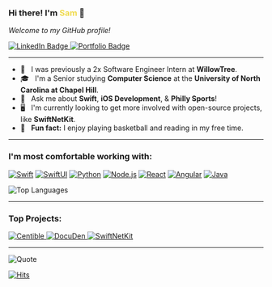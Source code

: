 <h3>Hi there! I'm <span style="color:#f0db4f;">Sam</span> 👋</h3>
<p><i>Welcome to my GitHub profile!</i></p>

<a href="https://www.linkedin.com/in/s-gilmore/">
  <img src="https://img.shields.io/badge/-Sam_Gilmore-blue?style=for-the-badge&logo=Linkedin&logoColor=white" alt="LinkedIn Badge">
</a>
<a href="https://www.samgilmore.dev">
  <img src="https://img.shields.io/badge/-samgilmore.dev-green?style=for-the-badge&logo=appveyor" alt="Portfolio Badge">
</a>

---

- 🌱&nbsp;&nbsp;&nbsp;I was previously a 2x Software Engineer Intern at **WillowTree**.
- 🎓&nbsp;&nbsp;&nbsp;I'm a Senior studying **Computer Science** at the **University of North Carolina at Chapel Hill**.
- 💬&nbsp;&nbsp;&nbsp;Ask me about **Swift**, **iOS Development**, & **Philly Sports**!
- 🖥️&nbsp;&nbsp;&nbsp;I'm currently looking to get more involved with open-source projects, like **SwiftNetKit**.
- 🏀&nbsp;&nbsp;&nbsp;**Fun fact:** I enjoy playing basketball and reading in my free time.

---

### I'm most comfortable working with:

[![Swift](https://img.shields.io/badge/-Swift-FA7343?style=for-the-badge&logo=swift&logoColor=white)](https://developer.apple.com/swift/)
[![SwiftUI](https://img.shields.io/badge/-SwiftUI-000000?style=for-the-badge&logo=swift&logoColor=white)](https://developer.apple.com/xcode/swiftui/)
[![Python](https://img.shields.io/badge/-Python-3776AB?style=for-the-badge&logo=python&logoColor=white)](https://www.python.org/)
[![Node.js](https://img.shields.io/badge/-Node.js-339933?style=for-the-badge&logo=node.js&logoColor=white)](https://nodejs.org/)
[![React](https://img.shields.io/badge/-React-61DAFB?style=for-the-badge&logo=react&logoColor=black)](https://reactjs.org/)
[![Angular](https://img.shields.io/badge/-Angular-DD0031?style=for-the-badge&logo=angular&logoColor=white)](https://angular.io/)
[![Java](https://img.shields.io/badge/-Java-ED8B00?style=for-the-badge&logo=openjdk&logoColor=white)](https://www.java.com/)

![Top Languages](https://github-readme-stats.vercel.app/api/top-langs/?username=samgilmore&layout=compact&theme=radical)

---

### Top Projects:

<a href="https://apps.apple.com/us/app/centible/id6443507950">
  <img src="https://img.shields.io/badge/-Centible-blue?style=for-the-badge&logo=apple&logoColor=white" alt="Centible">
</a>
<a href="https://apps.apple.com/us/app/docuden/id6615082889">
  <img src="https://img.shields.io/badge/-DocuDen-red?style=for-the-badge&logo=apple&logoColor=white" alt="DocuDen">
</a>
<a href="https://github.com/samgilmore/SwiftNetKit">
  <img src="https://img.shields.io/badge/-SwiftNetKit-orange?style=for-the-badge&logo=swift&logoColor=white" alt="SwiftNetKit">
</a>

---

<img src="https://quotes-github-readme.vercel.app/api?type=horizontal&theme=radical" alt="Quote">

[![Hits](https://hits.seeyoufarm.com/api/count/incr/badge.svg?url=https%3A%2F%2Fgithub.com%2Fsamgilmore&count_bg=%23163A8E&title_bg=%23191919&icon=&icon_color=%23E7E7E7&title=Profile+Views&edge_flat=false)](https://hits.seeyoufarm.com)
